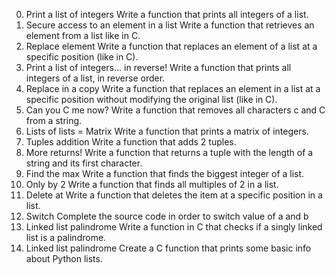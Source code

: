 0. Print a list of integers
Write a function that prints all integers of a list.
1. Secure access to an element in a list
Write a function that retrieves an element from a list like in C.
2. Replace element
Write a function that replaces an element of a list at a specific position (like in C).
3. Print a list of integers... in reverse!
Write a function that prints all integers of a list, in reverse order.
4. Replace in a copy
Write a function that replaces an element in a list at a specific position without modifying the original list (like in C).
5. Can you C me now?
Write a function that removes all characters c and C from a string.
6. Lists of lists = Matrix
Write a function that prints a matrix of integers.
7. Tuples addition
Write a function that adds 2 tuples.
8. More returns!
Write a function that returns a tuple with the length of a string and its first character.
9. Find the max
Write a function that finds the biggest integer of a list.
10. Only by 2
Write a function that finds all multiples of 2 in a list.
11. Delete at
Write a function that deletes the item at a specific position in a list.
12. Switch
Complete the source code in order to switch value of a and b
13. Linked list palindrome
Write a function in C that checks if a singly linked list is a palindrome.
13. Linked list palindrome
Create a C function that prints some basic info about Python lists.
